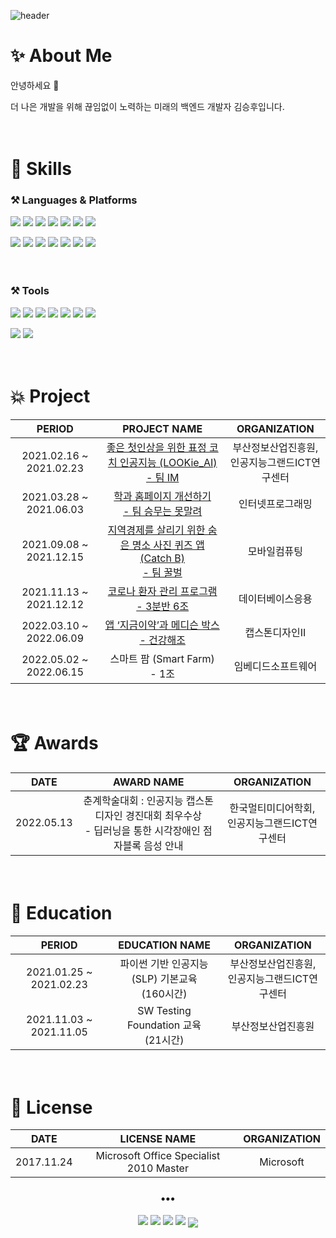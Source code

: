 ![header](https://capsule-render.vercel.app/api?type=waving&color=176DED&height=230&text=SeungHu%20Kim&fontSize=70)
# ✨ About Me 
안녕하세요 👋

더 나은 개발을 위해 끊임없이 노력하는 미래의 백엔드 개발자 김승후입니다.
  
  
  
  
　  
# 💪 Skills
### ⚒ Languages & Platforms

<img src="https://img.shields.io/badge/Java-007396?&style=for-the-badge&logo=Java&logoColor=white"/></a>
<img src="https://img.shields.io/badge/Python-3776AB?&style=for-the-badge&logo=Python&logoColor=white"/></a>
<img src="https://img.shields.io/badge/c-A8B9CC?style=for-the-badge&logo=c&logoColor=white"/></a>
<img src="https://img.shields.io/badge/c++-00599C?style=for-the-badge&logo=c%2B%2B&logoColor=white"/></a>
<img src="https://img.shields.io/badge/HTML5-E34F26?&style=for-the-badge&logo=HTML5&logoColor=white"/></a>
<img src="https://img.shields.io/badge/CSS-1572b6?&style=for-the-badge&logo=css3&logoColor=white"/></a>
<img src="https://img.shields.io/badge/JavaScript-F7DF1E?&style=for-the-badge&logo=JavaScript&logoColor=white"/></a>

<img src="https://img.shields.io/badge/Oracle-F80000?&style=for-the-badge&logo=Oracle&logoColor=white"/></a>
<img src="https://img.shields.io/badge/mysql-4479A1?style=for-the-badge&logo=mysql&logoColor=white"> 
<img src="https://img.shields.io/badge/Android-3DDC84?&style=for-the-badge&logo=Android&logoColor=white"/></a>
<img src="https://img.shields.io/badge/Spring-6DB33F?&style=for-the-badge&logo=Spring&logoColor=white"/></a>
<img src="https://img.shields.io/badge/OpenCV-5C3EE8?style=for-the-badge&logo=OpenCV&logoColor=white"/>
<img src="https://img.shields.io/badge/arduino-00979D?style=for-the-badge&logo=arduino&logoColor=white"/></a>
<img src="https://img.shields.io/badge/Raspberry%20Pi-A22846?style=for-the-badge&logo=Raspberry%20Pi&logoColor=white"/></a>


<!--

<p align="center">
  <a href="https://github.com/shockim3710">
  <img align="center" src="https://github-readme-stats.vercel.app/api/top-langs/?username=shockim3710&layout=compact&theme=prussian" />
</a>
</p>

-->　  



### ⚒ Tools
<img src="https://img.shields.io/badge/Git-F05032?&style=for-the-badge&logo=Git&logoColor=white"/></a>
<img src="https://img.shields.io/badge/Visual%20Studio%20Code-007ACC?&style=for-the-badge&logo=Visual Studio Code&logoColor=white"/></a>
<img src="https://img.shields.io/badge/Visual Studio-5C2D91?&style=for-the-badge&logo=Visual Studio&logoColor=white"/></a>
<img src="https://img.shields.io/badge/Eclipse%20IDE-2C2255?&style=for-the-badge&logo=Eclipse IDE&logoColor=white"/></a>
<img src="https://img.shields.io/badge/PyCharm-000000?&style=for-the-badge&logo=PyCharm&logoColor=white"/></a>
<img src="https://img.shields.io/badge/Android%20Studio-3DDC84?&style=for-the-badge&logo=Android Studio&logoColor=white"/></a>
<img src="https://img.shields.io/badge/Postman-FF6C37?&style=for-the-badge&logo=Postman&logoColor=white"/></a>

<img src="https://img.shields.io/badge/Linux-FCC624?style=for-the-badge&logo=Linux&logoColor=white"/></a>
<img src="https://img.shields.io/badge/ubuntu-E95420?style=for-the-badge&logo=ubuntu&logoColor=white"/></a>
  
  
  
  
　  
# 💥 Project
| PERIOD | PROJECT NAME | ORGANIZATION |
|:------:|:------:|:------:|
| 2021.02.16 ~ 2021.02.23 | [좋은 첫인상을 위한 표정 코치 인공지능 (LOOKie_AI)</br>- 팀 IM](https://github.com/shockim3710/LOOKie_AI) | 부산정보산업진흥원, </br>인공지능그랜드ICT연구센터 |
| 2021.03.28 ~ 2021.06.03 | [학과 홈페이지 개선하기</br>- 팀 승무는 못말려](https://github.com/shockim3710/renewal-major-website) | 인터넷프로그래밍 |
| 2021.09.08 ~ 2021.12.15 | [지역경제를 살리기 위한 숨은 명소 사진 퀴즈 앱 (Catch B)</br>- 팀 꿀벌](https://github.com/shockim3710/CatchB) | 모바일컴퓨팅 |
| 2021.11.13 ~ 2021.12.12 | [코로나 환자 관리 프로그램</br>- 3분반 6조](https://github.com/shockim3710/COVID-19_patient_management) | 데이터베이스응용 |
| 2022.03.10 ~ 2022.06.09 | [앱 ‘지금이약’과 메디슨 박스 </br>- 건강해조](https://github.com/shockim3710/nowMEDI) | 캡스톤디자인II |
| 2022.05.02 ~ 2022.06.15 | 스마트 팜 (Smart Farm) </br>- 1조 | 임베디드소프트웨어 |
  
  
  
  
　  
# 🏆 Awards
| DATE | AWARD NAME | ORGANIZATION |
|:------:|:------:|:------:|
| 2022.05.13 | 춘계학술대회 : 인공지능 캡스톤디자인 경진대회 최우수상</br>- 딥러닝을 통한 시각장애인 점자블록 음성 안내 | 한국멀티미디어학회, </br>인공지능그랜드ICT연구센터 |
  
  
  
  
　  
# 📖 Education
| PERIOD | EDUCATION NAME | ORGANIZATION |
|:------:|:------:|:------:|
| 2021.01.25 ~ 2021.02.23 | 파이썬 기반 인공지능 (SLP) 기본교육</br>(160시간) | 부산정보산업진흥원, </br>인공지능그랜드ICT연구센터 |
| 2021.11.03 ~ 2021.11.05 | SW Testing Foundation 교육</br>(21시간) | 부산정보산업진흥원 |
  
  
  
  
　  
# 🎫 License
| DATE | LICENSE NAME | ORGANIZATION |
|:------:|:------:|:------:|
| 2017.11.24 | Microsoft Office Specialist 2010 Master | Microsoft |


<h3 align="center">•••</h3>
<p align="center">
<a href="mailto:shockim3710@gmail.com" target="_blank"><img src="https://img.shields.io/badge/Gmail-EA4335?style=flat&logo=Gmail&logoColor=white"/></a>
<a href="https://github.com/shockim3710" target="_blank"><img src="https://img.shields.io/badge/GitHub-181717?style=flat&logo=github&logoColor=white"/></a>
<a href="https://solved.ac/shockim3710">
<img src="http://mazassumnida.wtf/api/mini/generate_badge?boj=shockim3710" /></a>
<a href="https://programmers.co.kr" target="_blank"><img src="https://img.shields.io/badge/programmers-181717?style=flat&logo=ProductHunt&logoColor=white"/></a>

<a href="https://github.com/shockim3710">
<img align="center" src="https://github-readme-stats.vercel.app/api?username=shockim3710&show_icons=true&theme=prussian" />
</a>
</p>
